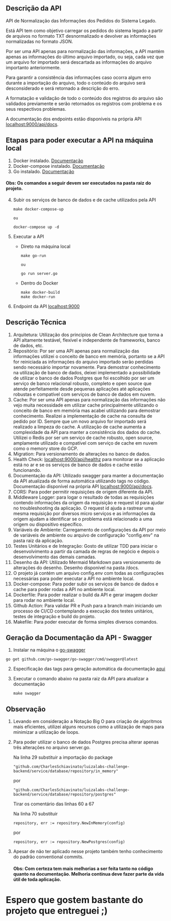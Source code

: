 ## Descrição da API
API de Normalização das Informações dos Pedidos do Sistema Legado.

Está API tem como objetivo carregar os pedidos do sistema legado a partir de arquivos no formato TXT desnormalizado e devolver as informações normalizadas no formato JSON.

Por ser uma API apenas para normalização das informações, a API mantém apenas as informações do último arquivo importado, ou seja, cada vez que um arquivo for importado será descartada as informações do arquivo importanto anteriormente.

Para garantir a consistência das informações caso ocorra algum erro durante a importação do arquivo, todo o conteúdo do arquivo será desconsiderado e será retornado a descrição do erro. 

A formatação e validação de todo o conteúdo dos registros do arquivo são validados previamente e serão retornados os registros com problema e os seus respectivos problemas.

A documentação dos endpoints estão disponíveis na própria API [localhost:9000/api/docs](localhost:9000/api/docs).

## Etapas para poder executar a API na máquina local
1. Docker instalado. [Documentação](https://docs.docker.com/engine/install/)
2. Docker-compose instalado. [Documentação](https://docs.docker.com/compose/install/linux/)
3. Go instalado. [Documentação](https://go.dev/doc/install)

#### Obs: Os comandos a seguir devem ser executados na pasta raiz do projeto.

4. Subir os serviços de banco de dados e de cache utilizados pela API
    ```
    make docker-compose-up
   
    ou
    
    docker-compose up -d
    ```

5. Executar a API

    - Direto na máquina local
        ```
        make go-run

        ou
        
        go run server.go
        ```

    - Dentro do Docker
        ```
        make docker-build
        make docker-run
        ```

6. Endpoint da API [localhost:9000](localhost:9000)

## Descrição Técnica
1. Arquitetura: Utilização dos principios de Clean Architecture que torna a API altamente testável, flexível e independente de frameworks, banco de dados, etc.
2. Repositório: Por ser uma API apenas para normalização das informações utilizei o conceito de banco em memória, portanto se a API for reiniciada as informações do arquivo importado serão perdidas sendo necessário importar novamente. Para demostrar conhecimento na utilização de banco de dados, deixei implementado a possibilidade de utilizar o banco de dados Postgres que foi escolhido por ser um serviço de banco relacional robusto, completo e open source que atende perfeitamente desde pequenas aplicações até aplicações robustas e compatível com serviços de banco de dados em nuvem.
3. Cache: Por ser uma API apenas para normalização das informações não vejo muita necessidade em utilizar cache principalmente utilizando o conceito de banco em memória mas acabei utilizando para demostrar conhecimento. Realizei a implementação de cache na consulta de pedido por ID. Sempre que um novo arquivo for importado será realizado a limpeza do cache. A utilização de cache aumenta a complexidade da API para manter a consistência dos dados do cache. Utilizei o Redis por ser um serviço de cache robusto, open source, amplamente utilizado e compatível com serviço de cache em nuvem como o memory store do GCP.
4. Migration: Para versionamento de alterações no banco de dados.
5. Health Check: [localhost:9000/api/healthz](localhost:9000/api/healthz) para monitorar se a aplicação está no ar e se os serviços de banco de dados e cache estão funcionando.
6. Documentação da API: Utilizado swagger para manter a documentação da API atualizada de forma automática utilizando tags no código. Documentação disponível na própria API [localhost:9000/api/docs](localhost:9000/api/docs).
7. CORS: Para poder permitir requisições de origem diferente da API.
8. Middleware Logger: para logar o resultado de todas as requisições contendo informações da origem da requisição e request id para ajudar no troubleshooting da aplicação. O request id ajuda a rastrear uma mesma requisição por diversos micro serviços e as informações da origem ajudam a identificar se o problema está relacionado a uma origem ou dispositivo específico.
9. Variáveis de Ambiente: Carregamento de configurações da API por meio de variáveis de ambiente ou arquivo de configuração "config.env" na pasta raiz da aplicação.
10. Testes Unitários e de Integração: Gosto de utilizar TDD para iniciar o desenvolvimento a partir da camada de regras de negócio e depois o desenvolvimento das demais camadas.
11. Desenho da API: Utilizado Mermaid Markdown para versionamento de alterações do desenho. Desenho disponível na pasta /docs.
12. O projeto já contém um arquivo config.env com todas as configurações necessárias para poder executar a API no ambiente local.
13. Docker-compose: Para poder subir os serviços de banco de dados e cache para poder rodas a API no ambiente local.
14. Dockerfile: Para poder realizar o build da API e gerar imagem docker para rodar no ambiente local.
15. Github Action: Para validar PR e Push para a branch main iniciando um processo de CI/CD contemplando a execução dos testes unitários, testes de integração e build do projeto.
16. Makefile: Para poder executar de forma simples diversos comandos.


## Geração da Documentação da API - Swagger

1. Instalar na máquina o [go-swagger](https://goswagger.io/install.html)
```
go get github.com/go-swagger/go-swagger/cmd/swagger@latest
```

2. Especificação das tags para geração automática da documentação [aqui](https://goswagger.io/use/spec.html)

3. Executar o comando abaixo na pasta raiz da API para atualizar a documentação
    ```
    make swagger
    ```

## Observação
1. Levando em consideração a Notação Big O para criação de algoritmos mais eficientes, utilizei alguns recursos como a utilização de maps para minimizar a utilização de loops.
2. Para poder utilizar o banco de dados Postgres precisa alterar apenas três alterações no arquivo server.go.

    Na linha 29 substituir a importação do package
    ```
    "github.com/CharlesSchiavinato/luizalabs-challenge-backend/service/database/repository/in_memory" 
    ```
    por
    ```
    "github.com/CharlesSchiavinato/luizalabs-challenge-backend/service/database/repository/postgres"
    ```

    Tirar os comentário das linhas 60 a 67

    Na linha 70 substituir
    ```
    repository, err := repository.NewInMemory(config)
    ```
    por
    ```
    repository, err := repository.NewPostgres(config)
    ```
3. Apesar de não ter aplicado nesse projeto também tenho conhecimento do padrão conventional commits.

    #### **Obs:** Com certeza tem mais melhorias a ser feita tanto no código quanto na documentação. Melhoria contínua deve fazer parte da vida útil de toda aplicação.

# Espero que gostem bastante do projeto que entreguei ;)

